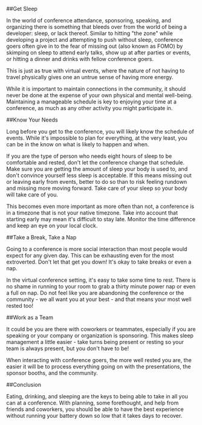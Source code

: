 ##Get Sleep

In the world of conference attendance, sponsoring, speaking, and organizing there is something that bleeds over from the world of being a developer: sleep, or lack thereof. Similar to hitting "the zone" while developing a project and attempting to push without sleep, conference goers often give in to the fear of missing out (also known as FOMO) by skimping on sleep to attend early talks, show up at after parties or events, or hitting a dinner and drinks with fellow conference goers.

This is just as true with virtual events, where the nature of not having to travel physically gives one an untrue sense of having more energy.

While it is important to maintain connections in the community, it should never be done at the expense of your own physical and mental well-being. Maintaining a manageable schedule is key to enjoying your time at a conference, as much as any other activity you might participate in.

##Know Your Needs

Long before you get to the conference, you will likely know the schedule of events. While it's impossible to plan for everything, at the very least, you can be in the know on what is likely to happen and when.

If you are the type of person who needs eight hours of sleep to be comfortable and rested, don't let the conference change that schedule. Make sure you are getting the amount of sleep your body is used to, and don't convince yourself less sleep is acceptable. If this means missing out or leaving early from events, better to do so than to risk feeling rundown and missing more moving forward. Take care of your sleep so your body will take care of you.

This becomes even more important as more often than not, a conference is in a timezone that is not your native timezone. Take into account that starting early may mean it's difficult to stay late. Monitor the time difference and keep an eye on your local clock.

##Take a Break, Take a Nap

Going to a conference is more social interaction than most people would expect for any given day. This can be exhausting even for the most extroverted. Don't let that get you down! It's okay to take breaks or even a nap.

In the virtual conference setting, it's easy to take some time to rest. There is no shame in running to your room to grab a thirty minute power nap or even a full on nap. Do not feel like you are abandoning the conference or the community - we all want you at your best - and that means your most well rested too!

##Work as a Team

It could be you are there with coworkers or teammates, especially if you are speaking or your company or organization is sponsoring. This makes sleep management a little easier - take turns being present or resting so your team is always present, but you don't have to be!

When interacting with conference goers, the more well rested you are, the easier it will be to process everything going on with the presentations, the sponsor booths, and the community.

##Conclusion

Eating, drinking, and sleeping are the keys to being able to take in all you can at a conference. With planning, some forethought, and help from friends and coworkers, you should be able to have the best experience without running your battery down so low that it takes days to recover.
